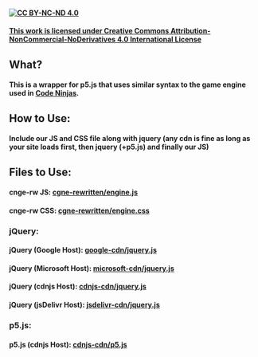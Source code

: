 #### [![CC BY-NC-ND 4.0](https://i.creativecommons.org/l/by-nc-nd/4.0/88x31.png)](http://creativecommons.org/licenses/by-nc-nd/4.0/)
#### [This work is licensed under Creative Commons Attribution-NonCommercial-NoDerivatives 4.0 International License](http://creativecommons.org/licenses/by-nc-nd/4.0/)
## What?
#### This is a wrapper for p5.js that uses similar syntax to the game engine used in [Code Ninjas](https://codeninjas.com/).
## How to Use:
#### Include our JS and CSS file along with jquery (any cdn is fine as long as your site loads first, then jquery (+p5.js) and finally our JS)
## Files to Use:
#### cnge-rw JS: [cgne-rewritten/engine.js](https://raw.githubusercontent.com/SebTNT/cnge-rewritten/main/engine.js)
#### cnge-rw CSS: [cgne-rewritten/engine.css](https://raw.githubusercontent.com/SebTNT/cnge-rewritten/main/engine.css)
### jQuery:
#### jQuery (Google Host): [google-cdn/jquery.js](https://ajax.googleapis.com/ajax/libs/jquery/3.6.3/jquery.min.js)
#### jQuery (Microsoft Host): [microsoft-cdn/jquery.js](https://ajax.aspnetcdn.com/ajax/jQuery/jquery-3.6.4.min.js)
#### jQuery (cdnjs Host): [cdnjs-cdn/jquery.js](https://cdnjs.cloudflare.com/ajax/libs/jquery/3.6.4/jquery.min.js)
#### jQuery (jsDelivr Host): [jsdelivr-cdn/jquery.js](https://cdn.jsdelivr.net/npm/jquery@3.6.4/dist/jquery.min.js)
### p5.js:
#### p5.js (cdnjs Host): [cdnjs-cdn/p5.js](https://cdnjs.cloudflare.com/ajax/libs/p5.js/1.6.0/p5.min.js)